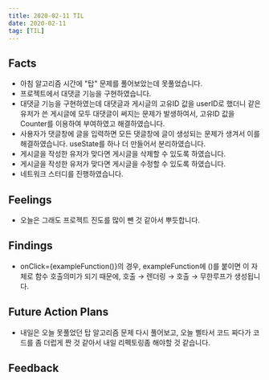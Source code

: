 ```yaml
---
title: 2020-02-11 TIL
date: 2020-02-11
tag: [TIL]
---
```


## Facts

- 아침 알고리즘 시간에 "탑" 문제를 풀어보았는데 못풀었습니다.
- 프로젝트에서 대댓글 기능을 구현하였습니다.
- 대댓글 기능을 구현하였는데 대댓글과 게시글의 고유ID 값을 userID로 했더니 같은 유저가 쓴 게시글에 모두 대댓글이 써지는 문제가 발생하여서, 고유ID 값을 Counter를 이용하여 부여하였고 해결하였습니다.
- 사용자가 댓글창에 글을 입력하면 모든 댓글창에 글이 생성되는 문제가 생겨서 이를 해결하였습니다. useState를 하나 더 만들어서 분리하였습니다.
- 게시글을 작성한 유저가 맞다면 게시글을 삭제할 수 있도록 하였습니다.
- 게시글을 작성한 유저가 맞다면 게시글을 수정할 수 있도록 하였습니다.
- 네트워크 스터디를 진행하였습니다.

## Feelings

- 오늘은 그래도 프로젝트 진도를 많이 뺀 것 같아서 뿌듯합니다.

## Findings

- onClick={exampleFunction()}의 경우, exampleFunction에 ()를 붙이면 이 자체로 함수 호출의미가 되기 때문에, 호출 → 렌더링 → 호출 → 무한루프가 생성됩니다.

## Future Action Plans

- 내일은 오늘 못풀었던 탑 알고리즘 문제 다시 풀어보고, 오늘 삘타서 코드 짜다가 코드를 좀 더럽게 짠 것 같아서 내일 리펙토링좀 해야할 것 같습니다.

## Feedback
